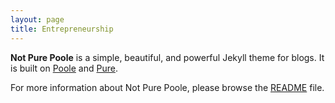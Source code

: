 ```yaml
---
layout: page
title: Entrepreneurship
---
```


**Not Pure Poole** is a simple, beautiful, and powerful Jekyll theme for blogs. It is built on [Poole](https://github.com/poole/poole) and [Pure](https://purecss.io/).

For more information about Not Pure Poole, please browse the [README](https://github.com/vszhub/not-pure-poole) file.
